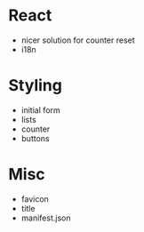 # React

- nicer solution for counter reset
- i18n

# Styling

- initial form
- lists
- counter
- buttons

# Misc

- favicon
- title
- manifest.json
